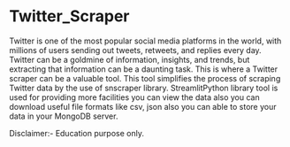# Twitter_Scraper
Twitter is one of the most popular social media platforms in the world, with millions of users sending out tweets, retweets, and replies every day. Twitter can be a goldmine of information, insights, and trends, but extracting that information can be a daunting task. This is where a Twitter scraper can be a valuable tool.
This tool simplifies the process of scraping Twitter data by the use of snscraper library. StreamlitPython library tool is used for providing more facilities you can view the data also you can download useful file formats like csv, json also you can able to store your data in your MongoDB server.

Disclaimer:- Education purpose only. 
